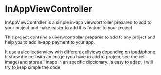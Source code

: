 InAppViewController
===================

InAppViewController is a simple in-app viewcontroller prepared to add to your project and make easier to add this feature to your project


This project contains a uiviewcontroller prepared to add to any project and help you to add in-app payment to your app.

It use a uicollectionview with different cellviews depending on ipad/iphone. It show the cell with an image (you have to add to project, see the cell image) and store all inapp in an specific diccionary. Is easy to adapt, i will try to keep simple the code
